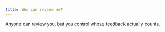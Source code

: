 ```yaml
---
title: Who can review me?
---
```


Anyone can review you, but you control whose feedback actually counts.